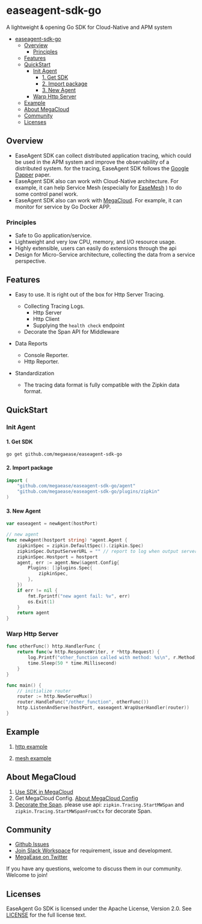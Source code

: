# easeagent-sdk-go

A lightweight & opening Go SDK for Cloud-Native and APM system

- [easeagent-sdk-go](#easeagent-sdk-go)
  - [Overview](#overview)
    - [Principles](#principles)
  - [Features](#features)
  - [QuickStart](#quickstart)
    - [Init Agent](#init-agent)
      - [1. Get SDK](#1-get-sdk)
      - [2. Import package](#2-import-package)
      - [3. New Agent](#3-new-agent)
    - [Warp Http Server](#warp-http-server)
  - [Example](#example)
  - [About MegaCloud](#about-megacloud)
  - [Community](#community)
  - [Licenses](#licenses)

## Overview

- EaseAgent SDK can collect distributed application tracing, which could be used in the APM system and improve the observability of a distributed system. for the tracing, EaseAgent SDK follows the [Google Dapper](https://research.google/pubs/pub36356/) paper. 
- EaseAgent SDK also can work with Cloud-Native architecture. For example, it can help Service Mesh (especially for [EaseMesh](https://github.com/megaease/easemesh/) ) to do some control panel work.
- EaseAgent SDK also can work with [MegaCloud](https://cloud.megaease.com/). For example, it can monitor for service by Go Docker APP.

### Principles
- Safe to Go application/service.
- Lightweight and very low CPU, memory, and I/O resource usage.
- Highly extensible, users can easily do extensions through the api
- Design for Micro-Service architecture, collecting the data from a service perspective.

## Features
* Easy to use. It is right out of the box for Http Server Tracing.
  * Collecting Tracing Logs.
    * Http Server
    * Http Client
    * Supplying the `health check` endpoint
  * Decorate the Span API for Middleware

* Data Reports
  * Console Reporter.
  * Http Reporter.

* Standardization
    * The tracing data format is fully compatible with the Zipkin data format.

## QuickStart
### Init Agent
#### 1. Get SDK
```shell
go get github.com/megaease/easeagent-sdk-go
```
#### 2. Import package

```go
import (
    "github.com/megaease/easeagent-sdk-go/agent"
    "github.com/megaease/easeagent-sdk-go/plugins/zipkin"
)
```
#### 3. New Agent
```go
var easeagent = newAgent(hostPort)

// new agent
func newAgent(hostport string) *agent.Agent {
    zipkinSpec = zipkin.DefaultSpec().(zipkin.Spec)
	zipkinSpec.OutputServerURL = "" // report to log when output server is ""
	zipkinSpec.Hostport = hostport
	agent, err := agent.New(&agent.Config{
		Plugins: []plugins.Spec{
			zipkinSpec,
		},
	})
	if err != nil {
		fmt.Fprintf("new agent fail: %v", err)
	    os.Exit(1)
	}
	return agent
}
```
### Warp Http Server
```go
func otherFunc() http.HandlerFunc {
	return func(w http.ResponseWriter, r *http.Request) {
		log.Printf("other_function called with method: %s\n", r.Method)
		time.Sleep(50 * time.Millisecond)
	}
}

func main() {
	// initialize router
	router := http.NewServeMux()
	router.HandleFunc("/other_function", otherFunc())
	http.ListenAndServe(hostPort, easeagent.WrapUserHandler(router))
}
```
## Example

1. [http example](./example/http/main.go)

2. [mesh example](./example/mesh/main.go)

## About MegaCloud 
1. [Use SDK in MegaCloud](./doc/how-to-use.md)
2. Get MegaCloud Config. [About MegaCloud Config](./doc/megacloud-config.md)
3. [Decorate the Span](./doc/middleware-span.md). please use api: `zipkin.Tracing.StartMWSpan` and `zipkin.Tracing.StartMWSpanFromCtx` for decorate Span.

## Community

* [Github Issues](https://github.com/megaease/easeagent-php-go/issues)
* [Join Slack Workspace](https://join.slack.com/t/openmegaease/shared_invite/zt-upo7v306-lYPHvVwKnvwlqR0Zl2vveA) for requirement, issue and development.
* [MegaEase on Twitter](https://twitter.com/megaease)

If you have any questions, welcome to discuss them in our community. Welcome to join!


## Licenses
EaseAgent Go SDK is licensed under the Apache License, Version 2.0. See [LICENSE](./LICENSE) for the full license text.

